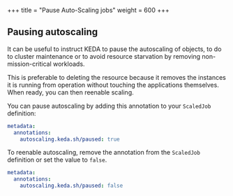 +++
title = "Pause Auto-Scaling jobs"
weight = 600
+++

## Pausing autoscaling

It can be useful to instruct KEDA to pause the autoscaling of objects, to do to cluster maintenance or to avoid resource starvation by removing non-mission-critical workloads.

This is preferable to deleting the resource because it removes the instances it is running from operation without touching the applications themselves. When ready, you can then reenable scaling.

You can pause autoscaling by adding this annotation to your `ScaledJob` definition:

```yaml
metadata:
  annotations:
    autoscaling.keda.sh/paused: true
```

To reenable autoscaling, remove the annotation from the `ScaledJob` definition or set the value to `false`.

```yaml
metadata:
  annotations:
    autoscaling.keda.sh/paused: false
```
